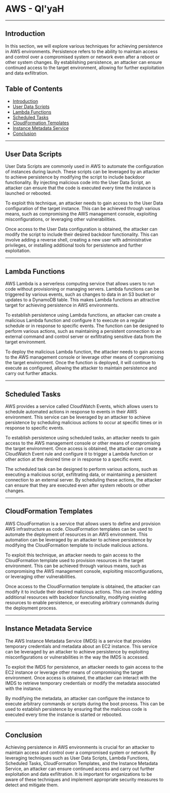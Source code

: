 # AWS - QI'yaH

---

## Introduction

In this section, we will explore various techniques for achieving persistence in AWS environments. Persistence refers to the ability to maintain access and control over a compromised system or network even after a reboot or other system changes. By establishing persistence, an attacker can ensure continued access to the target environment, allowing for further exploitation and data exfiltration.

## Table of Contents

- [Introduction](#introduction)
- [User Data Scripts](#user-data-scripts)
- [Lambda Functions](#lambda-functions)
- [Scheduled Tasks](#scheduled-tasks)
- [CloudFormation Templates](#cloudformation-templates)
- [Instance Metadata Service](#instance-metadata-service)
- [Conclusion](#conclusion)

---

## User Data Scripts

User Data Scripts are commonly used in AWS to automate the configuration of instances during launch. These scripts can be leveraged by an attacker to achieve persistence by modifying the script to include backdoor functionality. By injecting malicious code into the User Data Script, an attacker can ensure that the code is executed every time the instance is launched or rebooted.

To exploit this technique, an attacker needs to gain access to the User Data configuration of the target instance. This can be achieved through various means, such as compromising the AWS management console, exploiting misconfigurations, or leveraging other vulnerabilities.

Once access to the User Data configuration is obtained, the attacker can modify the script to include their desired backdoor functionality. This can involve adding a reverse shell, creating a new user with administrative privileges, or installing additional tools for persistence and further exploitation.

---

## Lambda Functions

AWS Lambda is a serverless computing service that allows users to run code without provisioning or managing servers. Lambda functions can be triggered by various events, such as changes to data in an S3 bucket or updates to a DynamoDB table. This makes Lambda functions an attractive target for achieving persistence in AWS environments.

To establish persistence using Lambda functions, an attacker can create a malicious Lambda function and configure it to execute on a regular schedule or in response to specific events. The function can be designed to perform various actions, such as maintaining a persistent connection to an external command and control server or exfiltrating sensitive data from the target environment.

To deploy the malicious Lambda function, the attacker needs to gain access to the AWS management console or leverage other means of compromising the target environment. Once the function is deployed, it will continue to execute as configured, allowing the attacker to maintain persistence and carry out further attacks.

---

## Scheduled Tasks

AWS provides a service called CloudWatch Events, which allows users to schedule automated actions in response to events in their AWS environment. This service can be leveraged by an attacker to achieve persistence by scheduling malicious actions to occur at specific times or in response to specific events.

To establish persistence using scheduled tasks, an attacker needs to gain access to the AWS management console or other means of compromising the target environment. Once access is obtained, the attacker can create a CloudWatch Event rule and configure it to trigger a Lambda function or other action at the desired time or in response to a specific event.

The scheduled task can be designed to perform various actions, such as executing a malicious script, exfiltrating data, or maintaining a persistent connection to an external server. By scheduling these actions, the attacker can ensure that they are executed even after system reboots or other changes.

---

## CloudFormation Templates

AWS CloudFormation is a service that allows users to define and provision AWS infrastructure as code. CloudFormation templates can be used to automate the deployment of resources in an AWS environment. This automation can be leveraged by an attacker to achieve persistence by modifying the CloudFormation template to include malicious actions.

To exploit this technique, an attacker needs to gain access to the CloudFormation template used to provision resources in the target environment. This can be achieved through various means, such as compromising the AWS management console, exploiting misconfigurations, or leveraging other vulnerabilities.

Once access to the CloudFormation template is obtained, the attacker can modify it to include their desired malicious actions. This can involve adding additional resources with backdoor functionality, modifying existing resources to enable persistence, or executing arbitrary commands during the deployment process.

---

## Instance Metadata Service

The AWS Instance Metadata Service (IMDS) is a service that provides temporary credentials and metadata about an EC2 instance. This service can be leveraged by an attacker to achieve persistence by exploiting misconfigurations or vulnerabilities in the way the IMDS is accessed.

To exploit the IMDS for persistence, an attacker needs to gain access to the EC2 instance or leverage other means of compromising the target environment. Once access is obtained, the attacker can interact with the IMDS to retrieve temporary credentials or modify the metadata associated with the instance.

By modifying the metadata, an attacker can configure the instance to execute arbitrary commands or scripts during the boot process. This can be used to establish persistence by ensuring that the malicious code is executed every time the instance is started or rebooted.

---

## Conclusion

Achieving persistence in AWS environments is crucial for an attacker to maintain access and control over a compromised system or network. By leveraging techniques such as User Data Scripts, Lambda Functions, Scheduled Tasks, CloudFormation Templates, and the Instance Metadata Service, an attacker can ensure continued access and carry out further exploitation and data exfiltration. It is important for organizations to be aware of these techniques and implement appropriate security measures to detect and mitigate them.
